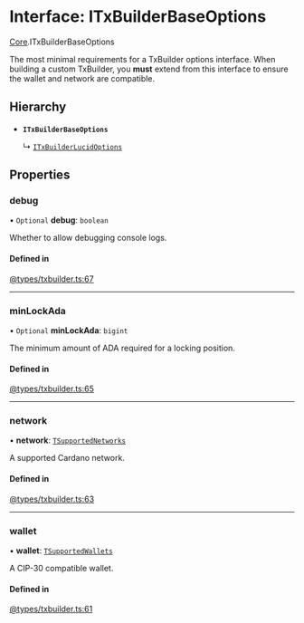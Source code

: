 # Interface: ITxBuilderBaseOptions

[Core](../modules/Core.md).ITxBuilderBaseOptions

The most minimal requirements for a TxBuilder options interface. When building a custom TxBuilder, you **must**
extend from this interface to ensure the wallet and network are compatible.

## Hierarchy

- **`ITxBuilderBaseOptions`**

  ↳ [`ITxBuilderLucidOptions`](Extensions.ITxBuilderLucidOptions.md)

## Properties

### debug

• `Optional` **debug**: `boolean`

Whether to allow debugging console logs.

#### Defined in

[@types/txbuilder.ts:67](https://github.com/SundaeSwap-finance/sundae-sdk/blob/main/packages/core/src/@types/txbuilder.ts#L67)

___

### minLockAda

• `Optional` **minLockAda**: `bigint`

The minimum amount of ADA required for a locking position.

#### Defined in

[@types/txbuilder.ts:65](https://github.com/SundaeSwap-finance/sundae-sdk/blob/main/packages/core/src/@types/txbuilder.ts#L65)

___

### network

• **network**: [`TSupportedNetworks`](../modules/Core.md#tsupportednetworks)

A supported Cardano network.

#### Defined in

[@types/txbuilder.ts:63](https://github.com/SundaeSwap-finance/sundae-sdk/blob/main/packages/core/src/@types/txbuilder.ts#L63)

___

### wallet

• **wallet**: [`TSupportedWallets`](../modules/Core.md#tsupportedwallets)

A CIP-30 compatible wallet.

#### Defined in

[@types/txbuilder.ts:61](https://github.com/SundaeSwap-finance/sundae-sdk/blob/main/packages/core/src/@types/txbuilder.ts#L61)
